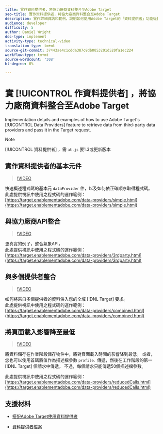 ```yaml
---
title: 實作資料提供者，將協力廠商資料整合至Adobe Target
seo-title: 實作資料提供者，將協力廠商資料整合至Adobe Target
description: 實作詳細資訊和範例，說明如何使用Adobe Target的「資料提供者」功能從協力廠商資料提供者擷取資料，並在Target請求中傳遞資料。
audience: developer
difficulty: 5
author: Daniel Wright
doc-type: implement
activity-type: technical-video
translation-type: tm+mt
source-git-commit: 37443ae4c1cdda387c8db0053201d520fa1ec224
workflow-type: tm+mt
source-wordcount: '308'
ht-degree: 0%

---
```



# 實 [!UICONTROL 作資料提供者] ，將協力廠商資料整合至Adobe Target

Implementation details and examples of how to use Adobe Target&#39;s [!UICONTROL Data Providers] feature to retrieve data from third-party data providers and pass it in the Target request.

>[!NOTE]
>
>[!UICONTROL 資料提供者] ，需 `at.js` 要1.3或更新版本

## 實作資料提供者的基本元件

>[!VIDEO](https://video.tv.adobe.com/v/22348/?quality=12)

快速概述程式碼的基本元 `dataProvider` 件，以及如何依正確順序取得程式碼。\
此處提供視訊中使用之程式碼的運作範例：
[https://target.enablementadobe.com/data-providers/simple.html](https://target.enablementadobe.com/data-providers/simple.html)

## 與協力廠商API整合

>[!VIDEO](https://video.tv.adobe.com/v/22345/)

更真實的例子，整合氣象API。\
此處提供視訊中使用之程式碼的運作範例：
[https://target.enablementadobe.com/data-providers/3rdparty.html](https://target.enablementadobe.com/data-providers/3rdparty.html)

## 與多個提供者整合

>[!VIDEO](https://video.tv.adobe.com/v/22346/)

如何將來自多個提供者的資料併入您的全域 [!DNL Target] 要求。\
此處提供視訊中使用之程式碼的運作範例：
[https://target.enablementadobe.com/data-providers/combined.html](https://target.enablementadobe.com/data-providers/combined.html)

## 將頁面載入影響降至最低

>[!VIDEO](https://video.tv.adobe.com/v/22347/)

將資料儲存在作業階段儲存物件中，將對頁面載入時間的影響降到最低。 或者，您也可以使用首碼將值作為描述檔參數 `profile.` 傳遞，然後在工作階段的第一 [!DNL Target] 個請求中傳遞。 不過，每個請求只能傳遞50個描述檔參數。

此處提供視訊中使用之程式碼的運作範例： [https://target.enablementadobe.com/data-providers/reducedCalls.html](https://target.enablementadobe.com/data-providers/reducedCalls.html)

## 支援材料

* [搭配Adobe Target使用資料提供者](use-data-providers-to-integrate-third-party-data.md)

* [資料提供者檔案](https://docs.adobe.com/content/help/en/target/using/implement-target/client-side/functions-overview/targetgobalsettings.html#data-providers)